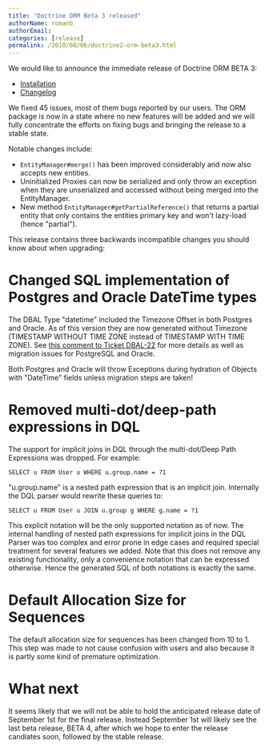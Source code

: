 ```yaml
---
title: "Doctrine ORM Beta 3 released"
authorName: romanb
authorEmail:
categories: [release]
permalink: /2010/08/06/doctrine2-orm-beta3.html
---
```

We would like to announce the immediate release of Doctrine ORM BETA 3:

-   [Installation](http://www.doctrine-project.org/projects/orm/2.0/download/2.0.0BETA3)
-   [Changelog](http://www.doctrine-project.org/jira/browse/DDC/fixforversion/10060)

We fixed 45 issues, most of them bugs reported by our users. The ORM
package is now in a state where no new features will be added and we
will fully concentrate the efforts on fixing bugs and bringing the
release to a stable state.

Notable changes include:

-   `EntityManager#merge()` has been improved considerably and now also
    accepts new entities.
-   Uninitialized Proxies can now be serialized and only throw an
    exception when they are unserialized and accessed without being
    merged into the EntityManager.
-   New method `EntityManager#getPartialReference()` that returns a
    partial entity that only contains the entities primary key and won't
    lazy-load (hence "partial").

This release contains three backwards incompatible changes you should
know about when upgrading:

Changed SQL implementation of Postgres and Oracle DateTime types
================================================================

The DBAL Type "datetime" included the Timezone Offset in both Postgres
and Oracle. As of this version they are now generated without Timezone
(TIMESTAMP WITHOUT TIME ZONE instead of TIMESTAMP WITH TIME ZONE). See
[this comment to Ticket
DBAL-22](http://www.doctrine-project.org/jira/browse/DBAL-22?focusedCommentId=13396&page=com.atlassian.jira.plugin.system.issuetabpanels:comment-tabpanel#action_13396)
for more details as well as migration issues for PostgreSQL and Oracle.

Both Postgres and Oracle will throw Exceptions during hydration of
Objects with "DateTime" fields unless migration steps are taken!

Removed multi-dot/deep-path expressions in DQL
==============================================

The support for implicit joins in DQL through the multi-dot/Deep Path
Expressions was dropped. For example:

    SELECT u FROM User u WHERE u.group.name = ?1

"u.group.name" is a nested path expression that is an implicit join.
Internally the DQL parser would rewrite these queries to:

    SELECT u FROM User u JOIN u.group g WHERE g.name = ?1

This explicit notation will be the only supported notation as of now.
The internal handling of nested path expressions for implicit joins in
the DQL Parser was too complex and error prone in edge cases and
required special treatment for several features we added. Note that this
does not remove any existing functionality, only a convenience notation
that can be expressed otherwise. Hence the generated SQL of both
notations is exactly the same.

Default Allocation Size for Sequences
=====================================

The default allocation size for sequences has been changed from 10 to 1.
This step was made to not cause confusion with users and also because it
is partly some kind of premature optimization.

What next
=========

It seems likely that we will not be able to hold the anticipated release
date of September 1st for the final release. Instead September 1st will
likely see the last beta release, BETA 4, after which we hope to enter
the release candiates soon, followed by the stable release.
